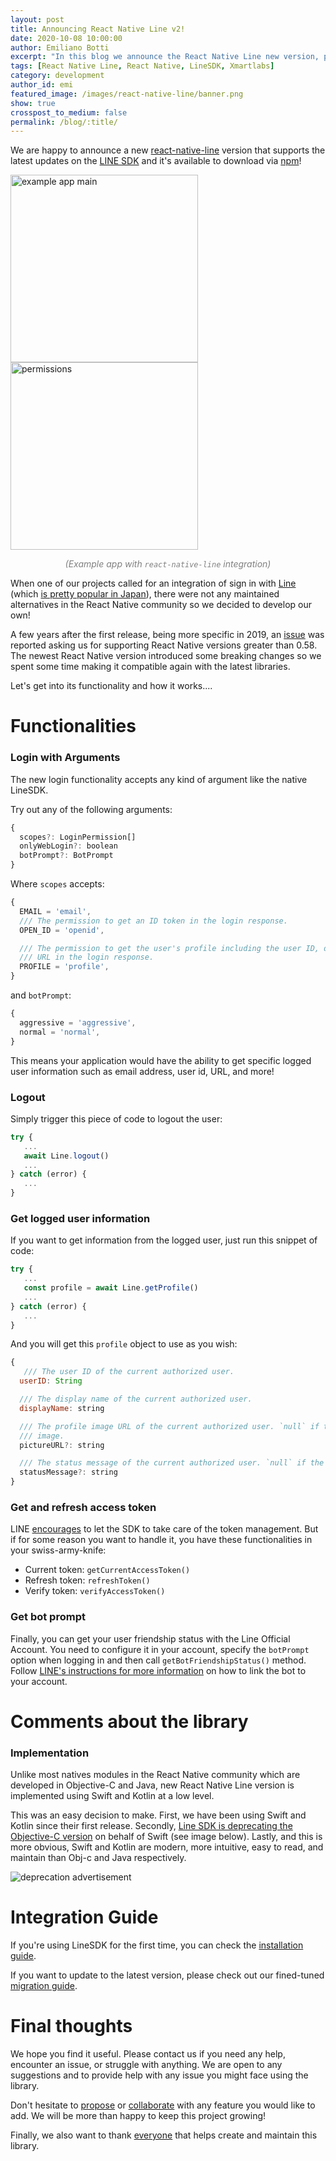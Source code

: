 ```yaml
---
layout: post
title: Announcing React Native Line v2!
date: 2020-10-08 10:00:00
author: Emiliano Botti
excerpt: "In this blog we announce the React Native Line new version, present every new functionality and share technical decisions we made."
tags: [React Native Line, React Native, LineSDK, Xmartlabs]
category: development
author_id: emi
featured_image: /images/react-native-line/banner.png
show: true
crosspost_to_medium: false
permalink: /blog/:title/
---
```


We are happy to announce a new [react-native-line](https://github.com/xmartlabs/react-native-line) version that supports the latest updates on the [LINE SDK](https://developers.line.biz/en/docs/line-login/overview/) and it's available to download via [npm](https://www.npmjs.com/package/@xmartlabs/react-native-line)!

<img src="/images/react-native-line/example1.png" alt="example app main" width="300" >
<img src="/images/react-native-line/example2.png" alt="permissions" width="300" >

<p style="text-align: center; color: gray; font-size: 14px; font-style: italic;">(Example app with <code>react-native-line</code> integration)</p>

When one of our projects called for an integration of sign in with [Line](https://line.me/en/) (which [is pretty popular in Japan](https://www.statista.com/statistics/735063/japan-number-of-line-users/#:~:text=Number%20of%20LINE%20users%20in%20Japan%202016%2D2021&text=In%202016%2C%20approximately%2045.5%20million,58.5%20million%20users%20in%202021.)), there were not any maintained alternatives in the React Native community so we decided to develop our own!

A few years after the first release, being more specific in 2019, an [issue](https://github.com/xmartlabs/react-native-line/issues/31) was reported asking us for supporting React Native versions greater than 0.58.
The newest React Native version introduced some breaking changes so we spent some time making it compatible again with the latest libraries.

Let's get into its functionality and how it works....


# Functionalities

### Login with Arguments

The new login functionality accepts any kind of argument like the native LineSDK.

Try out any of the following arguments:

```jsx
{
  scopes?: LoginPermission[]
  onlyWebLogin?: boolean
  botPrompt?: BotPrompt
}
```

Where `scopes` accepts:

```jsx
{
  EMAIL = 'email',
  /// The permission to get an ID token in the login response.
  OPEN_ID = 'openid',

  /// The permission to get the user's profile including the user ID, display name, and the profile image
  /// URL in the login response.
  PROFILE = 'profile',
}
```

and `botPrompt`:

```jsx
{
  aggressive = 'aggressive',
  normal = 'normal',
}
```

This means your application would have the ability to get specific logged user information such as email address, user id, URL, and more!

### Logout

Simply trigger this piece of code to logout the user:

```jsx
try {
   ...
   await Line.logout()
   ...
} catch (error) {
   ...
}
```

### Get logged user information

If you want to get information from the logged user, just run this snippet of code:

```jsx
try {
   ...
   const profile = await Line.getProfile()
   ...
} catch (error) {
   ...
}
```

And you will get this `profile` object to use as you wish:

```jsx
{
   /// The user ID of the current authorized user.
  userID: String

  /// The display name of the current authorized user.
  displayName: string

  /// The profile image URL of the current authorized user. `null` if the user has not set a profile
  /// image.
  pictureURL?: string

  /// The status message of the current authorized user. `null` if the user has not set a status message.
  statusMessage?: string
}
```

### Get and refresh access token

LINE [encourages](https://developers.line.biz/en/docs/android-sdk/managing-access-tokens/#refresh-token) to let the SDK to take care of the token management. But if for some reason you want to handle it, you have these functionalities in your swiss-army-knife:

- Current token: `getCurrentAccessToken()`
- Refresh token: `refreshToken()`
- Verify token: `verifyAccessToken()`

### Get bot prompt

Finally, you can get your user friendship status with the Line Official Account. You need to configure it in your account, specify the `botPrompt` option when logging in and then call `getBotFriendshipStatus()` method.
Follow [LINE's instructions for more information](https://developers.line.biz/en/docs/line-login/link-a-bot/) on how to link the bot to your account.

# Comments about the library

### Implementation

Unlike most natives modules in the React Native community which are developed in Objective-C and Java, new React Native Line version is implemented using Swift and Kotlin at a low level.

This was an easy decision to make. First, we have been using Swift and Kotlin since their first release. Secondly, [Line SDK is deprecating the Objective-C version](https://developers.line.biz/en/docs/ios-sdk/objective-c/overview/) on behalf of Swift (see image below). Lastly, and this is more obvious, Swift and Kotlin are modern, more intuitive, easy to read, and maintain than Obj-c and Java respectively.

<img src="/images/react-native-line/migrate.png" alt="deprecation advertisement" >

# Integration Guide

If you're using LineSDK for the first time, you can check the [installation guide](https://github.com/xmartlabs/react-native-line#installation).

If you want to update to the latest version, please check out our fined-tuned [migration guide](https://github.com/xmartlabs/react-native-line#migration-from-v1xx).

# Final thoughts

We hope you find it useful. Please contact us if you need any help, encounter an issue, or struggle with anything. We are open to any suggestions and to provide help with any issue you might face using the library.

Don't hesitate to [propose](https://github.com/xmartlabs/react-native-line/issues) or [collaborate](https://github.com/xmartlabs/react-native-line/pulls) with any feature you would like to add. We will be more than happy to keep this project growing!

Finally, we also want to thank [everyone](https://github.com/xmartlabs/react-native-line#contributors) that helps create and maintain this library.
